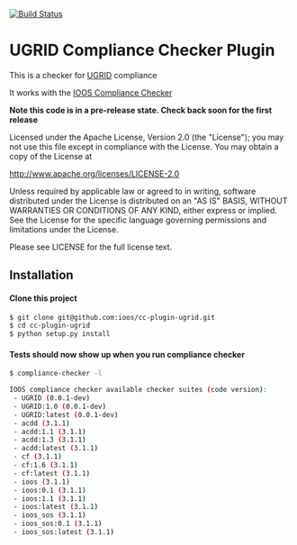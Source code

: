 [![Build Status](https://travis-ci.org/ioos/cc-checker-ugrid.svg?branch=master)](https://travis-ci.org/ioos/cc-checker-ugrid)

# UGRID Compliance Checker Plugin

This is a checker for [UGRID](http://ugrid-conventions.github.io/ugrid-conventions) compliance

It works with the [IOOS Compliance Checker](https://github.com/ioos/compliance-checker)

**Note this code is in a pre-release state. Check back soon for the first release**

Licensed under the Apache License, Version 2.0 (the "License");
you may not use this file except in compliance with the License.
You may obtain a copy of the License at

   http://www.apache.org/licenses/LICENSE-2.0

Unless required by applicable law or agreed to in writing, software
distributed under the License is distributed on an "AS IS" BASIS,
WITHOUT WARRANTIES OR CONDITIONS OF ANY KIND, either express or implied.
See the License for the specific language governing permissions and
limitations under the License.

Please see LICENSE for the full license text.

## Installation

#### Clone this project

```bash
$ git clone git@github.com:ioos/cc-plugin-ugrid.git
$ cd cc-plugin-ugrid
$ python setup.py install
```

#### Tests should now show up when you run compliance checker
```bash
$ compliance-checker -l

IOOS compliance checker available checker suites (code version):
 - UGRID (0.0.1-dev)
 - UGRID:1.0 (0.0.1-dev)
 - UGRID:latest (0.0.1-dev)
 - acdd (3.1.1)
 - acdd:1.1 (3.1.1)
 - acdd:1.3 (3.1.1)
 - acdd:latest (3.1.1)
 - cf (3.1.1)
 - cf:1.6 (3.1.1)
 - cf:latest (3.1.1)
 - ioos (3.1.1)
 - ioos:0.1 (3.1.1)
 - ioos:1.1 (3.1.1)
 - ioos:latest (3.1.1)
 - ioos_sos (3.1.1)
 - ioos_sos:0.1 (3.1.1)
 - ioos_sos:latest (3.1.1)
 ```


